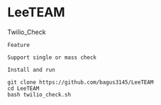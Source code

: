 # LeeTEAM
Twilio_Check

    Feature

    Support single or mass check

    Install and run

    git clone https://github.com/bagus3145/LeeTEAM
    cd LeeTEAM
    bash twilio_check.sh
   
